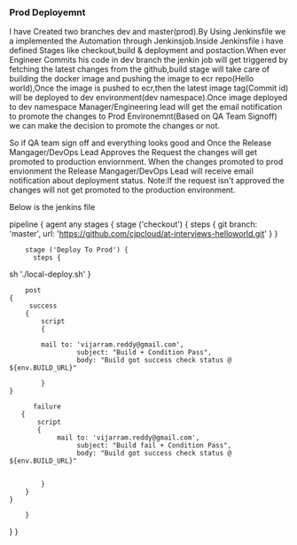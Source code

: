 ### Prod Deployemnt #########

I have Created two branches dev and master(prod).By Using Jenkinsfile we a implemented the Automation through Jenkinsjob.Inside Jenkinsfile i have defined   Stages like checkout,build & deployment and postaction.When ever Engineer Commits his code in dev branch the jenkin job will get triggered by fetching the latest changes from the github,build stage will take care of building the docker image and pushing the image to ecr repo(Hello world),Once the image is pushed to ecr,then the latest image tag(Commit id) will be deployed to dev environment(dev namespace).Once image deployed to dev namespace Manager/Engineering lead will get the email notification  to promote the changes to Prod Environemnt(Based on QA Team Signoff) we can make the decision to promote the changes or not.

So if QA team sign off and everything looks good and Once the Release Mangager/DevOps Lead Approves the Request the changes will get promoted to production enviornment.
When the changes promoted to prod envionment the Release Mangager/DevOps Lead will receive email notification about deployment status.
Note:If the request isn't approved the changes will not get promoted to the production environment.

Below is the jenkins file



pipeline { 
    agent any 
    stages {
        stage ('checkout') {
             steps {
                 git branch: 'master', url: 'https://github.com/cjpcloud/at-interviews-helloworld.git'
             }
        }
		
		stage ('Deploy To Prod') {
          steps {
sh './local-deploy.sh'        }
        
        post
    {
         success
        {
            script
            {
            
		    mail to: 'vijarram.reddy@gmail.com',
                     subject: "Build + Condition Pass",
                     body: "Build got success check status @ ${env.BUILD_URL}"
                
            }
	}
        
          failure
	   {
		   script
		   {
                mail to: 'vijarram.reddy@gmail.com',
                     subject: "Build fail + Condition Pass",
                     body: "Build got success check status @ ${env.BUILD_URL}"
                 
                 
            }
        }
    }
                            
        }
    

}
}
    


            
	

